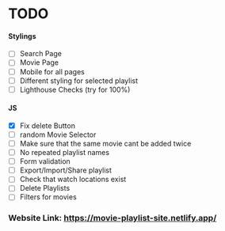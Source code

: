 # TODO
#### Stylings
- [ ] Search Page
- [ ] Movie Page
- [ ] Mobile for all pages
- [ ] Different styling for selected playlist
- [ ] Lighthouse Checks (try for 100%)

#### JS 
- [x] Fix delete Button
- [ ] random Movie Selector
- [ ] Make sure that the same movie cant be added twice
- [ ] No repeated playlist names
- [ ] Form validation
- [ ] Export/Import/Share playlist
- [ ] Check that watch locations exist
- [ ] Delete Playlists
- [ ] Filters for movies
### Website Link: https://movie-playlist-site.netlify.app/
